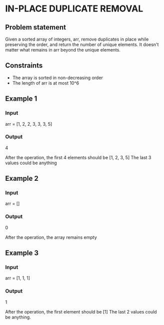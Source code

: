 # IN-PLACE DUPLICATE REMOVAL

## Problem statement

Given a sorted array of integers, arr, remove duplicates in place while preserving the order, and return the number of
unique elements. It doesn't matter what remains in arr beyond the unique elements.

## Constraints

- The array is sorted in non-decreasing order
- The length of arr is at most 10^6

## Example 1

### Input

arr = [1, 2, 2, 3, 3, 3, 5]

### Output

4

After the operation, the first 4 elements should be [1, 2, 3, 5]
The last 3 values could be anything

## Example 2

### Input

arr = []

### Output

0

After the operation, the array remains empty

## Example 3

### Input

arr = [1, 1, 1]

### Output

1

After the operation, the first element should be [1]
The last 2 values could be anything.